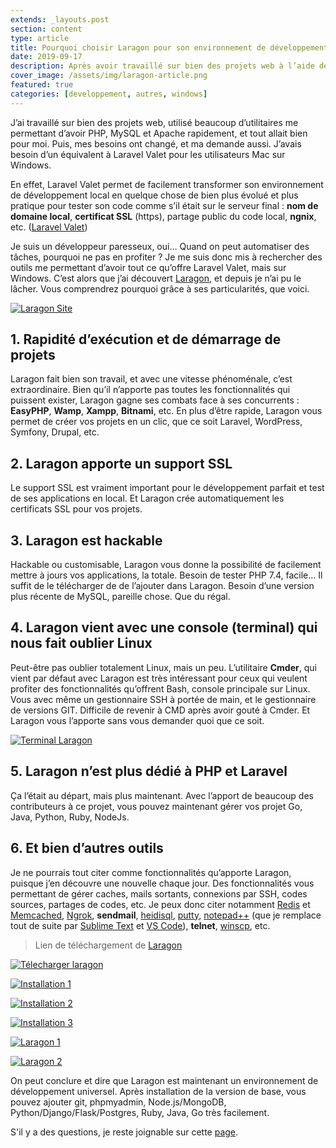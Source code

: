 ```yaml
---
extends: _layouts.post
section: content
type: article
title: Pourquoi choisir Laragon pour son environnement de développement local
date: 2019-09-17
description: Après avoir travaillé sur bien des projets web à l’aide des plusieurs utilitaires pour environnement de développement local, je vous présente Laragon, un utilitaire presque complet et très utile, et vous présente aussi quelques-unes de ses fonctionnalités
cover_image: /assets/img/laragon-article.png
featured: true
categories: [developpement, autres, windows]
---
```


J’ai travaillé sur bien des projets web, utilisé beaucoup d’utilitaires me permettant d’avoir PHP, MySQL et Apache rapidement, et tout allait bien pour moi. Puis, mes besoins ont changé, et ma demande aussi. J’avais besoin d’un équivalent à Laravel Valet pour les utilisateurs Mac sur Windows.

En effet, Laravel Valet permet de facilement transformer son environnement de développement local en quelque chose de bien plus évolué et plus pratique pour tester son code comme s’il était sur le serveur final : **nom de domaine local**, **certificat SSL** (https), partage public du code local, **ngnix**, etc. ([Laravel Valet](https://laravel.com/docs/6.x/valet))

Je suis un développeur paresseux, oui… Quand on peut automatiser des tâches, pourquoi ne pas en profiter ? Je me suis donc mis à rechercher des outils me permettant d’avoir tout ce qu’offre Laravel Valet, mais sur Windows. C’est alors que j’ai découvert [Laragon](https://laragon.org), et depuis je n’ai pu le lâcher. Vous comprendrez pourquoi grâce à ses particularités, que voici.

[![Laragon Site](/assets/img/laragon-site.png)](/assets/img/laragon-site.png)

## 1. Rapidité d’exécution et de démarrage de projets

Laragon fait bien son travail, et avec une vitesse phénoménale, c’est extraordinaire. Bien qu’il n’apporte pas toutes les fonctionnalités qui puissent exister, Laragon gagne ses combats face à ses concurrents : **EasyPHP**, **Wamp**, **Xampp**, **Bitnami**, etc. En plus d’être rapide, Laragon vous permet de créer vos projets en un clic, que ce soit Laravel, WordPress, Symfony, Drupal, etc.

## 2. Laragon apporte un support SSL

Le support SSL est vraiment important pour le développement parfait et test de ses applications en local. Et Laragon crée automatiquement les certificats SSL pour vos projets.

## 3. Laragon est hackable

Hackable ou customisable, Laragon vous donne la possibilité de facilement mettre à jours vos applications, la totale. Besoin de tester PHP 7.4, facile… Il suffit de le télécharger de de l’ajouter dans Laragon. Besoin d’une version plus récente de MySQL, pareille chose. Que du régal.

## 4. Laragon vient avec une console (terminal) qui nous fait oublier Linux

<div>
	<ins class="adsbygoogle"
	    style="display:block"
	    data-ad-client="ca-pub-9554638137229612"
	    data-ad-slot="9573950571"
	    data-ad-format="auto"
	    data-full-width-responsive="true"></ins>
	<script>
	    (adsbygoogle = window.adsbygoogle || []).push({});
	</script>
</div>

Peut-être pas oublier totalement Linux, mais un peu. L’utilitaire **Cmder**, qui vient par défaut avec Laragon est très intéressant pour ceux qui veulent profiter des fonctionnalités qu’offrent Bash, console principale sur Linux. Vous avec même un gestionnaire SSH à portée de main, et le gestionnaire de versions GIT. Difficile de revenir à CMD après avoir gouté à Cmder. Et Laragon vous l’apporte sans vous demander quoi que ce soit.

[![Terminal Laragon](/assets/img/laragon-terminal.png)](/assets/img/laragon-terminal.png)

## 5.	Laragon n’est plus dédié à PHP et Laravel

Ça l’était au départ, mais plus maintenant. Avec l’apport de beaucoup des contributeurs à ce projet, vous pouvez maintenant gérer vos projet Go, Java, Python, Ruby, NodeJs.

## 6.	Et bien d’autres outils

Je ne pourrais tout citer comme fonctionnalités qu’apporte Laragon, puisque j’en découvre une nouvelle chaque jour. Des fonctionnalités vous permettant de gérer caches, mails sortants, connexions par SSH, codes sources, partages de codes, etc. Je peux donc citer notamment [Redis](https://redis.io/) et [Memcached](https://memcached.org/), [Ngrok](https://ngrok.com/), **sendmail**, [heidisql](https://www.heidisql.com/), [putty](https://www.putty.org/), [notepad++](https://notepad-plus-plus.org/fr/) (que je remplace tout de suite par [Sublime Text](https://www.sublimetext.com/3) et [VS Code](https://code.visualstudio.com/)), **telnet**, [winscp](https://winscp.net/), etc.

> Lien de téléchargement de [Laragon](https://laragon.org/download/)

[![Télecharger laragon](/assets/img/laragon-download.png)](/assets/img/laragon-download.png)

[![Installation 1](/assets/img/installation-1.png)](/assets/img/installation-1.png)

[![Installation 2](/assets/img/installation-2.png)](/assets/img/installation-2.png)

<div>
	<ins class="adsbygoogle"
	    style="display:block"
	    data-ad-client="ca-pub-9554638137229612"
	    data-ad-slot="9573950571"
	    data-ad-format="auto"
	    data-full-width-responsive="true"></ins>
	<script>
	    (adsbygoogle = window.adsbygoogle || []).push({});
	</script>
</div>

[![Installation 3](/assets/img/installation-3.png)](/assets/img/installation-3.png)

[![Laragon 1](/assets/img/laragon-1.png)](/assets/img/laragon-1.png)

[![Laragon 2](/assets/img/laragon-2.png)](/assets/img/laragon-2.png)

On peut conclure et dire que Laragon est maintenant un environnement de développement universel. Après installation de la version de base, vous pouvez ajouter git, phpmyadmin, Node.js/MongoDB, Python/Django/Flask/Postgres, Ruby, Java, Go très facilement.

S'il y a des questions, je reste joignable sur cette [page](/contact/).

